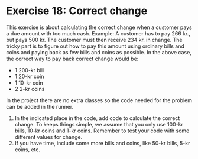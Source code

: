 ﻿# Exercise 18: Correct change

This exercise is about calculating the correct change when a customer pays a due 
amount with too much cash. Example: A customer has to pay 266 kr., but pays 
500 kr. The customer must then receive 234 kr. in change. The tricky part is 
to figure out how to pay this amount using ordinary bills and coins and paying 
back as few bills and coins as possible. In the above case, the correct way 
to pay back correct change would be:

  - 1 200-kr bill
  - 1 20-kr coin
  - 1 10-kr coin
  - 2 2-kr coins

In the project there are no extra classes so the code needed for the problem 
can be added in the runner.

  1. In the indicated place in the code, add code to calculate the correct 
     change. To keeps things simple, we assume that you only use 100-kr 
	 bills, 10-kr coins and 1-kr coins. Remember to test your code with 
	 some different values for change.
  2. If you have time, include some more bills and coins, like 50-kr 
     bills, 5-kr coins, etc.